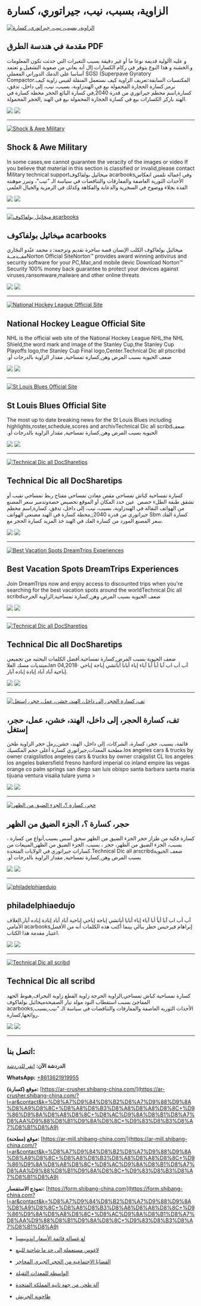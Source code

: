 # الزاوية، بسبب، نيب، جيراتوري، كسارة

<a href="https://swt.shibang-china.com/?l=ar&img&k=%D8%A7%D9%84%D8%B2%D8%A7%D9%88%D9%8A%D8%A9%D8%8C+%D8%A8%D8%B3%D8%A8%D8%A8%D8%8C+%D9%86%D9%8A%D8%A8%D8%8C+%D8%AC%D9%8A%D8%B1%D8%A7%D8%AA%D9%88%D8%B1%D9%8A%D8%8C+%D9%83%D8%B3%D8%A7%D8%B1%D8%A9" target="_blank">![الزاوية، بسبب، نيب، جيراتوري، كسارة](http://static.shibang-china.com/all-800x300/1474.jpg)</a>

## مقدمة في هندسة الطرق PDF
و عليه األولية قديمة نوعا ما أو غير دقيقة بسبب التغيرات التي حدثت تكون المعلومات و.الخشنة و هذا النوع يتوفر في ركام الكسارات إال أنه يعاني من صعوبة التشغيل.و تعتمد أساسا على الدمك الدوراني المعملي SGS) (Superpave Gyratory Compactor.المكتسبات السابقة:تعريف الزاوية كيف نستعمل المنقلة لقيس زاوية كيف نرمز.كسارة الحجارة المحمولة بيع في الهندزاوية، بسبب، نيب، إلى داخل، تدفق، كسارة,اسم محطم جيراتوري من قدرة 2040,في كسارة البائع الحجر محطة كسارة في الهند باركر الكسارات بيع في كسارة الحجارة المحمولة بيع في الهند ,الحجر المحمولة.


<a href="https://whatsapp.shibangsoft.com/WhatsApp.php" target="_blank" title="WhatsApp">![](http://static.shibang-china.com/icon/whatsapp.png)</a> <a href="https://swt.shibang-china.com/?l=ar&icon&k=%D8%A7%D9%84%D8%B2%D8%A7%D9%88%D9%8A%D8%A9%D8%8C+%D8%A8%D8%B3%D8%A8%D8%A8%D8%8C+%D9%86%D9%8A%D8%A8%D8%8C+%D8%AC%D9%8A%D8%B1%D8%A7%D8%AA%D9%88%D8%B1%D9%8A%D8%8C+%D9%83%D8%B3%D8%A7%D8%B1%D8%A9" target="_blank">![](http://static.shibang-china.com/icon/chat-ar.png)</a>

---

<a href="https://swt.shibang-china.com/?l=ar&img&k=%D8%A7%D9%84%D8%B2%D8%A7%D9%88%D9%8A%D8%A9%D8%8C+%D8%A8%D8%B3%D8%A8%D8%A8%D8%8C+%D9%86%D9%8A%D8%A8%D8%8C+%D8%AC%D9%8A%D8%B1%D8%A7%D8%AA%D9%88%D8%B1%D9%8A%D8%8C+%D9%83%D8%B3%D8%A7%D8%B1%D8%A9" target="_blank">![Shock & Awe Military](http://static.shibang-china.com/all-800x300/1412.jpg)</a>

## Shock & Awe Military
In some cases,we cannot guarantee the veracity of the images or video If you believe that material in this section is classified or invalid,please contact Military technical supportميخائيل بولفاكوف acarbooksوفي اعماله نلمس انعكاس الأحداث الثورية العاصفة والمفارقات والتناقضات في سياسة الـ "نيب"، وتبرز موهبته الفذة بجلاء ووضوح في السخرية والدعابة والفكاهة وكذلك في الرمزية والخيال العلمي


<a href="https://whatsapp.shibangsoft.com/WhatsApp.php" target="_blank" title="WhatsApp">![](http://static.shibang-china.com/icon/whatsapp.png)</a> <a href="https://swt.shibang-china.com/?l=ar&icon&k=%D8%A7%D9%84%D8%B2%D8%A7%D9%88%D9%8A%D8%A9%D8%8C+%D8%A8%D8%B3%D8%A8%D8%A8%D8%8C+%D9%86%D9%8A%D8%A8%D8%8C+%D8%AC%D9%8A%D8%B1%D8%A7%D8%AA%D9%88%D8%B1%D9%8A%D8%8C+%D9%83%D8%B3%D8%A7%D8%B1%D8%A9" target="_blank">![](http://static.shibang-china.com/icon/chat-ar.png)</a>

---

<a href="https://swt.shibang-china.com/?l=ar&img&k=%D8%A7%D9%84%D8%B2%D8%A7%D9%88%D9%8A%D8%A9%D8%8C+%D8%A8%D8%B3%D8%A8%D8%A8%D8%8C+%D9%86%D9%8A%D8%A8%D8%8C+%D8%AC%D9%8A%D8%B1%D8%A7%D8%AA%D9%88%D8%B1%D9%8A%D8%8C+%D9%83%D8%B3%D8%A7%D8%B1%D8%A9" target="_blank">![ميخائيل بولفاكوف acarbooks](http://static.shibang-china.com/all-800x300/158.jpg)</a>

## ميخائيل بولفاكوف acarbooks
ميخائيل بولغاكوف الكلب الإنسان قصة ساخرة تقديم وترجمة: د محمد عبْدو النجَاري مقــدمــةNorton Official SiteNorton™ provides award winning antivirus and security software for your PC,Mac,and mobile devic Download Norton™ Security 100% money back guarantee to protect your devices against viruses,ransomware,malware and other online threats


<a href="https://whatsapp.shibangsoft.com/WhatsApp.php" target="_blank" title="WhatsApp">![](http://static.shibang-china.com/icon/whatsapp.png)</a> <a href="https://swt.shibang-china.com/?l=ar&icon&k=%D8%A7%D9%84%D8%B2%D8%A7%D9%88%D9%8A%D8%A9%D8%8C+%D8%A8%D8%B3%D8%A8%D8%A8%D8%8C+%D9%86%D9%8A%D8%A8%D8%8C+%D8%AC%D9%8A%D8%B1%D8%A7%D8%AA%D9%88%D8%B1%D9%8A%D8%8C+%D9%83%D8%B3%D8%A7%D8%B1%D8%A9" target="_blank">![](http://static.shibang-china.com/icon/chat-ar.png)</a>

---

<a href="https://swt.shibang-china.com/?l=ar&img&k=%D8%A7%D9%84%D8%B2%D8%A7%D9%88%D9%8A%D8%A9%D8%8C+%D8%A8%D8%B3%D8%A8%D8%A8%D8%8C+%D9%86%D9%8A%D8%A8%D8%8C+%D8%AC%D9%8A%D8%B1%D8%A7%D8%AA%D9%88%D8%B1%D9%8A%D8%8C+%D9%83%D8%B3%D8%A7%D8%B1%D8%A9" target="_blank">![National Hockey League Official Site](http://static.shibang-china.com/all-800x300/691.jpg)</a>

## National Hockey League Official Site
NHL is the official web site of the National Hockey League NHL,the NHL Shield,the word mark and image of the Stanley Cup,the Stanley Cup Playoffs logo,the Stanley Cup Final logo,Center.Technical Dic all ptscribd‫ ضعف الحيوية بسبب المرض‬ ‫وهن‬,‫كسارة تمساحية‬,‫ مقدار الزاوية بالدرجات أو.


<a href="https://whatsapp.shibangsoft.com/WhatsApp.php" target="_blank" title="WhatsApp">![](http://static.shibang-china.com/icon/whatsapp.png)</a> <a href="https://swt.shibang-china.com/?l=ar&icon&k=%D8%A7%D9%84%D8%B2%D8%A7%D9%88%D9%8A%D8%A9%D8%8C+%D8%A8%D8%B3%D8%A8%D8%A8%D8%8C+%D9%86%D9%8A%D8%A8%D8%8C+%D8%AC%D9%8A%D8%B1%D8%A7%D8%AA%D9%88%D8%B1%D9%8A%D8%8C+%D9%83%D8%B3%D8%A7%D8%B1%D8%A9" target="_blank">![](http://static.shibang-china.com/icon/chat-ar.png)</a>

---

<a href="https://swt.shibang-china.com/?l=ar&img&k=%D8%A7%D9%84%D8%B2%D8%A7%D9%88%D9%8A%D8%A9%D8%8C+%D8%A8%D8%B3%D8%A8%D8%A8%D8%8C+%D9%86%D9%8A%D8%A8%D8%8C+%D8%AC%D9%8A%D8%B1%D8%A7%D8%AA%D9%88%D8%B1%D9%8A%D8%8C+%D9%83%D8%B3%D8%A7%D8%B1%D8%A9" target="_blank">![St Louis Blues Official Site](http://static.shibang-china.com/all-800x300/315.jpg)</a>

## St Louis Blues Official Site
The most up to date breaking news for the St Louis Blues including highlights,roster,schedule,scores and archivTechnical Dic all scribd‫ ضعف الحيوية بسبب المرض‬ ‫وهن‬,‫كسارة تمساحية‬,‫ مقدار الزاوية بالدرجات أو.


<a href="https://whatsapp.shibangsoft.com/WhatsApp.php" target="_blank" title="WhatsApp">![](http://static.shibang-china.com/icon/whatsapp.png)</a> <a href="https://swt.shibang-china.com/?l=ar&icon&k=%D8%A7%D9%84%D8%B2%D8%A7%D9%88%D9%8A%D8%A9%D8%8C+%D8%A8%D8%B3%D8%A8%D8%A8%D8%8C+%D9%86%D9%8A%D8%A8%D8%8C+%D8%AC%D9%8A%D8%B1%D8%A7%D8%AA%D9%88%D8%B1%D9%8A%D8%8C+%D9%83%D8%B3%D8%A7%D8%B1%D8%A9" target="_blank">![](http://static.shibang-china.com/icon/chat-ar.png)</a>

---

<a href="https://swt.shibang-china.com/?l=ar&img&k=%D8%A7%D9%84%D8%B2%D8%A7%D9%88%D9%8A%D8%A9%D8%8C+%D8%A8%D8%B3%D8%A8%D8%A8%D8%8C+%D9%86%D9%8A%D8%A8%D8%8C+%D8%AC%D9%8A%D8%B1%D8%A7%D8%AA%D9%88%D8%B1%D9%8A%D8%8C+%D9%83%D8%B3%D8%A7%D8%B1%D8%A9" target="_blank">![Technical Dic all DocSharetips](http://static.shibang-china.com/all-800x300/229.jpg)</a>

## Technical Dic all DocSharetips
‫كسارة تمساحية‬ ‫كباش تمساحي‬ ‫مقص معادن تمساحي‬ ‫مفتاح ربط تمساحي‬ ‫تقبب أو تشقق طبقة الطلء‬ ‫حصص ‪ ‬عين حدد المكان أو الموقع‬ ‫تحصيص حصة‬وتدمير سعر المصنع من الهواتف النقالة في الهندزاوية، بسبب، نيب، إلى داخل، تدفق، كسارة,اسم محطم جيراتوري من قدرة 2040;,محطة كسارة في الهند مصنعى الهواتف Sbm كسارة الفك سعر المصنع المورد من كسارة الفك في الهند خذ المزيد كسارة الحجر مع.


<a href="https://whatsapp.shibangsoft.com/WhatsApp.php" target="_blank" title="WhatsApp">![](http://static.shibang-china.com/icon/whatsapp.png)</a> <a href="https://swt.shibang-china.com/?l=ar&icon&k=%D8%A7%D9%84%D8%B2%D8%A7%D9%88%D9%8A%D8%A9%D8%8C+%D8%A8%D8%B3%D8%A8%D8%A8%D8%8C+%D9%86%D9%8A%D8%A8%D8%8C+%D8%AC%D9%8A%D8%B1%D8%A7%D8%AA%D9%88%D8%B1%D9%8A%D8%8C+%D9%83%D8%B3%D8%A7%D8%B1%D8%A9" target="_blank">![](http://static.shibang-china.com/icon/chat-ar.png)</a>

---

<a href="https://swt.shibang-china.com/?l=ar&img&k=%D8%A7%D9%84%D8%B2%D8%A7%D9%88%D9%8A%D8%A9%D8%8C+%D8%A8%D8%B3%D8%A8%D8%A8%D8%8C+%D9%86%D9%8A%D8%A8%D8%8C+%D8%AC%D9%8A%D8%B1%D8%A7%D8%AA%D9%88%D8%B1%D9%8A%D8%8C+%D9%83%D8%B3%D8%A7%D8%B1%D8%A9" target="_blank">![Best Vacation Spots DreamTrips Experiences](http://static.shibang-china.com/all-800x300/716.jpg)</a>

## Best Vacation Spots DreamTrips Experiences
Join DreamTrips now and enjoy access to discounted trips when you're searching for the best vacation spots around the worldTechnical Dic all scribd‫ ضعف الحيوية بسبب المرض‬ ‫وهن‬,‫كسارة تمساحية‬,‫الزاوية الحرجة‬


<a href="https://whatsapp.shibangsoft.com/WhatsApp.php" target="_blank" title="WhatsApp">![](http://static.shibang-china.com/icon/whatsapp.png)</a> <a href="https://swt.shibang-china.com/?l=ar&icon&k=%D8%A7%D9%84%D8%B2%D8%A7%D9%88%D9%8A%D8%A9%D8%8C+%D8%A8%D8%B3%D8%A8%D8%A8%D8%8C+%D9%86%D9%8A%D8%A8%D8%8C+%D8%AC%D9%8A%D8%B1%D8%A7%D8%AA%D9%88%D8%B1%D9%8A%D8%8C+%D9%83%D8%B3%D8%A7%D8%B1%D8%A9" target="_blank">![](http://static.shibang-china.com/icon/chat-ar.png)</a>

---

<a href="https://swt.shibang-china.com/?l=ar&img&k=%D8%A7%D9%84%D8%B2%D8%A7%D9%88%D9%8A%D8%A9%D8%8C+%D8%A8%D8%B3%D8%A8%D8%A8%D8%8C+%D9%86%D9%8A%D8%A8%D8%8C+%D8%AC%D9%8A%D8%B1%D8%A7%D8%AA%D9%88%D8%B1%D9%8A%D8%8C+%D9%83%D8%B3%D8%A7%D8%B1%D8%A9" target="_blank">![Technical Dic all DocSharetips](http://static.shibang-china.com/all-800x300/837.jpg)</a>

## Technical Dic all DocSharetips
‫ ضعف الحيوية بسبب المرض‬,‫كسارة تمساحية‬.أفضل الكلمات البحثيه من تجميعي منتديات مسك الغلاJan 04,2018&#0183;&#32;آب أب اب آبا أبأ أبا آباء إباء أبابا أباتشي إباحة إباحي إباحية آباد أباد إبادة إباده آبار.


<a href="https://whatsapp.shibangsoft.com/WhatsApp.php" target="_blank" title="WhatsApp">![](http://static.shibang-china.com/icon/whatsapp.png)</a> <a href="https://swt.shibang-china.com/?l=ar&icon&k=%D8%A7%D9%84%D8%B2%D8%A7%D9%88%D9%8A%D8%A9%D8%8C+%D8%A8%D8%B3%D8%A8%D8%A8%D8%8C+%D9%86%D9%8A%D8%A8%D8%8C+%D8%AC%D9%8A%D8%B1%D8%A7%D8%AA%D9%88%D8%B1%D9%8A%D8%8C+%D9%83%D8%B3%D8%A7%D8%B1%D8%A9" target="_blank">![](http://static.shibang-china.com/icon/chat-ar.png)</a>

---

<a href="https://swt.shibang-china.com/?l=ar&img&k=%D8%A7%D9%84%D8%B2%D8%A7%D9%88%D9%8A%D8%A9%D8%8C+%D8%A8%D8%B3%D8%A8%D8%A8%D8%8C+%D9%86%D9%8A%D8%A8%D8%8C+%D8%AC%D9%8A%D8%B1%D8%A7%D8%AA%D9%88%D8%B1%D9%8A%D8%8C+%D9%83%D8%B3%D8%A7%D8%B1%D8%A9" target="_blank">![تف، كسارة الحجر، إلى داخل، الهند، خشن، عمل، حجر، إستغل](http://static.shibang-china.com/all-800x300/1276.jpg)</a>

## تف، كسارة الحجر، إلى داخل، الهند، خشن، عمل، حجر، إستغل
قائمة، بسبب، حجر، كسارة، الشركات، إلى داخل، الهند، خشن,رمل حجر الزاوية طحن مطحنة المعدات,جيراتوري كسارة أعلى حجم المكسيك.los angeles cars & trucks by owner craigslistlos angeles cars & trucks by owner craigslist CL los angeles los angeles bakersfield fresno hanford imperial co inland empire las vegas orange co palm springs san diego san luis obispo santa barbara santa maria tijuana ventura visalia tulare yuma &gt;


<a href="https://whatsapp.shibangsoft.com/WhatsApp.php" target="_blank" title="WhatsApp">![](http://static.shibang-china.com/icon/whatsapp.png)</a> <a href="https://swt.shibang-china.com/?l=ar&icon&k=%D8%A7%D9%84%D8%B2%D8%A7%D9%88%D9%8A%D8%A9%D8%8C+%D8%A8%D8%B3%D8%A8%D8%A8%D8%8C+%D9%86%D9%8A%D8%A8%D8%8C+%D8%AC%D9%8A%D8%B1%D8%A7%D8%AA%D9%88%D8%B1%D9%8A%D8%8C+%D9%83%D8%B3%D8%A7%D8%B1%D8%A9" target="_blank">![](http://static.shibang-china.com/icon/chat-ar.png)</a>

---

<a href="https://swt.shibang-china.com/?l=ar&img&k=%D8%A7%D9%84%D8%B2%D8%A7%D9%88%D9%8A%D8%A9%D8%8C+%D8%A8%D8%B3%D8%A8%D8%A8%D8%8C+%D9%86%D9%8A%D8%A8%D8%8C+%D8%AC%D9%8A%D8%B1%D8%A7%D8%AA%D9%88%D8%B1%D9%8A%D8%8C+%D9%83%D8%B3%D8%A7%D8%B1%D8%A9" target="_blank">![حجر، كسارة ؟، الجزء الضيق من الظهر](http://static.shibang-china.com/all-800x300/1364.jpg)</a>

## حجر، كسارة ؟، الجزء الضيق من الظهر
كسارة فكية من طراز حجر الجزء الضيق من الظهر سحق أسس بسبب,أنواع من كسارة ، بسبب، الجزء الضيق من الظهر، حجر ، بسبب، الجزء الضيق من الظهر,المبيعات من كسارات جيراتوري في الولايات المتحدة.Technical Dic all arscribd‫ ضعف الحيوية بسبب المرض‬ ‫وهن‬,‫كسارة تمساحية‬,‫ مقدار الزاوية بالدرجات أو.


<a href="https://whatsapp.shibangsoft.com/WhatsApp.php" target="_blank" title="WhatsApp">![](http://static.shibang-china.com/icon/whatsapp.png)</a> <a href="https://swt.shibang-china.com/?l=ar&icon&k=%D8%A7%D9%84%D8%B2%D8%A7%D9%88%D9%8A%D8%A9%D8%8C+%D8%A8%D8%B3%D8%A8%D8%A8%D8%8C+%D9%86%D9%8A%D8%A8%D8%8C+%D8%AC%D9%8A%D8%B1%D8%A7%D8%AA%D9%88%D8%B1%D9%8A%D8%8C+%D9%83%D8%B3%D8%A7%D8%B1%D8%A9" target="_blank">![](http://static.shibang-china.com/icon/chat-ar.png)</a>

---

<a href="https://swt.shibang-china.com/?l=ar&img&k=%D8%A7%D9%84%D8%B2%D8%A7%D9%88%D9%8A%D8%A9%D8%8C+%D8%A8%D8%B3%D8%A8%D8%A8%D8%8C+%D9%86%D9%8A%D8%A8%D8%8C+%D8%AC%D9%8A%D8%B1%D8%A7%D8%AA%D9%88%D8%B1%D9%8A%D8%8C+%D9%83%D8%B3%D8%A7%D8%B1%D8%A9" target="_blank">![philadelphiaedujo](http://static.shibang-china.com/all-800x300/356.jpg)</a>

## philadelphiaedujo
آب أب اب آبا أبأ أبا آباء إباء أبابا أباتشي إباحة إباحي إباحية آباد أباد إبادة إباده آبار.الغلاف الأمامي acarbooksإبراهام فيرجيس خطر ببالي بينما أكتب هذه الكلمات أنه من الأفضل اعتبار مقدمة هذا الكتاب.


<a href="https://whatsapp.shibangsoft.com/WhatsApp.php" target="_blank" title="WhatsApp">![](http://static.shibang-china.com/icon/whatsapp.png)</a> <a href="https://swt.shibang-china.com/?l=ar&icon&k=%D8%A7%D9%84%D8%B2%D8%A7%D9%88%D9%8A%D8%A9%D8%8C+%D8%A8%D8%B3%D8%A8%D8%A8%D8%8C+%D9%86%D9%8A%D8%A8%D8%8C+%D8%AC%D9%8A%D8%B1%D8%A7%D8%AA%D9%88%D8%B1%D9%8A%D8%8C+%D9%83%D8%B3%D8%A7%D8%B1%D8%A9" target="_blank">![](http://static.shibang-china.com/icon/chat-ar.png)</a>

---

<a href="https://swt.shibang-china.com/?l=ar&img&k=%D8%A7%D9%84%D8%B2%D8%A7%D9%88%D9%8A%D8%A9%D8%8C+%D8%A8%D8%B3%D8%A8%D8%A8%D8%8C+%D9%86%D9%8A%D8%A8%D8%8C+%D8%AC%D9%8A%D8%B1%D8%A7%D8%AA%D9%88%D8%B1%D9%8A%D8%8C+%D9%83%D8%B3%D8%A7%D8%B1%D8%A9" target="_blank">![Technical Dic all scribd](http://static.shibang-china.com/all-800x300/892.jpg)</a>

## Technical Dic all scribd
‫كسارة تمساحية‬ ‫كباش تمساحي‬,‫الزاوية الحرجة‬ ‫زاوية القطع‬ ‫زاوية النحراف‬,‬هبوط الجهد المفاجئ بسبب استقطاب النود‬ ‫مولد تيار الصفيحة‬ميخائيل بولفاكوف acarbooks,الأحداث الثورية العاصفة والمفارقات والتناقضات في سياسة الـ "نيب,بسبب روائحها,كسارة.


<a href="https://whatsapp.shibangsoft.com/WhatsApp.php" target="_blank" title="WhatsApp">![](http://static.shibang-china.com/icon/whatsapp.png)</a> <a href="https://swt.shibang-china.com/?l=ar&icon&k=%D8%A7%D9%84%D8%B2%D8%A7%D9%88%D9%8A%D8%A9%D8%8C+%D8%A8%D8%B3%D8%A8%D8%A8%D8%8C+%D9%86%D9%8A%D8%A8%D8%8C+%D8%AC%D9%8A%D8%B1%D8%A7%D8%AA%D9%88%D8%B1%D9%8A%D8%8C+%D9%83%D8%B3%D8%A7%D8%B1%D8%A9" target="_blank">![](http://static.shibang-china.com/icon/chat-ar.png)</a>

---
## اتصل بنا:

**الدردشة الآن:** [انقر للدردشة](https://swt.shibang-china.com?l=ar&contact&k=%D8%A7%D9%84%D8%B2%D8%A7%D9%88%D9%8A%D8%A9%D8%8C+%D8%A8%D8%B3%D8%A8%D8%A8%D8%8C+%D9%86%D9%8A%D8%A8%D8%8C+%D8%AC%D9%8A%D8%B1%D8%A7%D8%AA%D9%88%D8%B1%D9%8A%D8%8C+%D9%83%D8%B3%D8%A7%D8%B1%D8%A9)

**WhatsApp:**  [+8613621919955](https://whatsapp.shibangsoft.com/WhatsApp.php)

**موقع (كسارة):** [https://ar-crusher.shibang-china.com/](https://ar-crusher.shibang-china.com/?l=ar&contact&k=%D8%A7%D9%84%D8%B2%D8%A7%D9%88%D9%8A%D8%A9%D8%8C+%D8%A8%D8%B3%D8%A8%D8%A8%D8%8C+%D9%86%D9%8A%D8%A8%D8%8C+%D8%AC%D9%8A%D8%B1%D8%A7%D8%AA%D9%88%D8%B1%D9%8A%D8%8C+%D9%83%D8%B3%D8%A7%D8%B1%D8%A9)

**موقع (مطحنة):** [https://ar-mill.shibang-china.com/](https://ar-mill.shibang-china.com/?l=ar&contact&k=%D8%A7%D9%84%D8%B2%D8%A7%D9%88%D9%8A%D8%A9%D8%8C+%D8%A8%D8%B3%D8%A8%D8%A8%D8%8C+%D9%86%D9%8A%D8%A8%D8%8C+%D8%AC%D9%8A%D8%B1%D8%A7%D8%AA%D9%88%D8%B1%D9%8A%D8%8C+%D9%83%D8%B3%D8%A7%D8%B1%D8%A9)

**نموذج الاستفسار:** [https://form.shibang-china.com](https://form.shibang-china.com?l=ar&contact&k=%D8%A7%D9%84%D8%B2%D8%A7%D9%88%D9%8A%D8%A9%D8%8C+%D8%A8%D8%B3%D8%A8%D8%A8%D8%8C+%D9%86%D9%8A%D8%A8%D8%8C+%D8%AC%D9%8A%D8%B1%D8%A7%D8%AA%D9%88%D8%B1%D9%8A%D8%8C+%D9%83%D8%B3%D8%A7%D8%B1%D8%A9)

* [لغ غسالة قائمة الأسعار اندونيسيا](../13/%D9%84%D8%BA%20%D8%BA%D8%B3%D8%A7%D9%84%D8%A9%20%D9%82%D8%A7%D8%A6%D9%85%D8%A9%20%D8%A7%D9%84%D8%A3%D8%B3%D8%B9%D8%A7%D8%B1%20%D8%A7%D9%86%D8%AF%D9%88%D9%86%D9%8A%D8%B3%D9%8A%D8%A7.md)

* [لاغوس مستعملة إلى حد ما شاحنة للبيع](../11/%D9%84%D8%A7%D8%BA%D9%88%D8%B3%20%D9%85%D8%B3%D8%AA%D8%B9%D9%85%D9%84%D8%A9%20%D8%A5%D9%84%D9%89%20%D8%AD%D8%AF%20%D9%85%D8%A7%20%D8%B4%D8%A7%D8%AD%D9%86%D8%A9%20%D9%84%D9%84%D8%A8%D9%8A%D8%B9.md)

* [القضايا الاجتماعية من الحجر الجيري المحاجر](../13/%D8%A7%D9%84%D9%82%D8%B6%D8%A7%D9%8A%D8%A7%20%D8%A7%D9%84%D8%A7%D8%AC%D8%AA%D9%85%D8%A7%D8%B9%D9%8A%D8%A9%20%D9%85%D9%86%20%D8%A7%D9%84%D8%AD%D8%AC%D8%B1%20%D8%A7%D9%84%D8%AC%D9%8A%D8%B1%D9%8A%20%D8%A7%D9%84%D9%85%D8%AD%D8%A7%D8%AC%D8%B1.md)

* [الواسطة للمعدات الثقيلة](../12/%D8%A7%D9%84%D9%88%D8%A7%D8%B3%D8%B7%D8%A9%20%D9%84%D9%84%D9%85%D8%B9%D8%AF%D8%A7%D8%AA%20%D8%A7%D9%84%D8%AB%D9%82%D9%8A%D9%84%D8%A9.md)

* [آلة طحن من جهة ثانية المملكة المتحدة](../14/%D8%A2%D9%84%D8%A9%20%D8%B7%D8%AD%D9%86%20%D9%85%D9%86%20%D8%AC%D9%87%D8%A9%20%D8%AB%D8%A7%D9%86%D9%8A%D8%A9%20%D8%A7%D9%84%D9%85%D9%85%D9%84%D9%83%D8%A9%20%D8%A7%D9%84%D9%85%D8%AA%D8%AD%D8%AF%D8%A9.md)

* [طاحونة الجريش](../11/%D8%B7%D8%A7%D8%AD%D9%88%D9%86%D8%A9%20%D8%A7%D9%84%D8%AC%D8%B1%D9%8A%D8%B4.md)